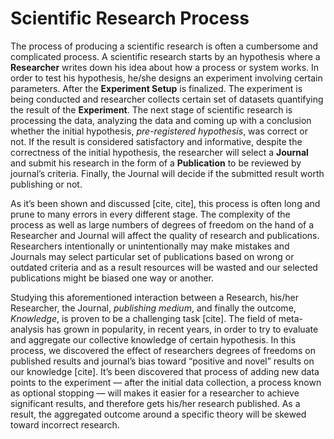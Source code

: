 # Scientific Research Process

The process of producing a scientific research is often a cumbersome and complicated process. A scientific research starts by an hypothesis where a **Researcher** writes down his idea about how a process or system works. In order to test his hypothesis, he/she designs an experiment involving certain parameters. After the **Experiment Setup** is finalized. The experiment is being conducted and researcher collects certain set of datasets quantifying the result of the **Experiment**. The next stage of scientific research is processing the data, analyzing the data and coming up with a conclusion whether the initial hypothesis, *pre-registered hypothesis*, was correct or not. If the result is considered satisfactory and informative, despite the correctness of the initial hypothesis, the researcher will select a **Journal** and submit his research in the form of a **Publication** to be reviewed by journal’s criteria. Finally, the Journal will decide if the submitted result worth publishing or not. 

As it’s been shown and discussed [cite, cite], this process is often long and prune to many errors in every different stage. The complexity of the process as well as large  numbers of degrees of freedom on the hand of a Researcher and Journal will affect the quality of research and publications. Researchers intentionally or unintentionally may make mistakes and Journals may select particular set of publications based on wrong or outdated criteria and as a result resources will be wasted and our selected publications might be biased one way or another. 

Studying this aforementioned interaction between a Research, his/her Researcher, the Journal, *publishing medium*, and finally the outcome, *Knowledge*, is proven to be a challenging task [cite]. The field of meta-analysis has grown in popularity, in recent years, in order to try to evaluate and aggregate our collective knowledge of certain hypothesis. In this process, we discovered the effect of researchers degrees of freedoms on published results and journal’s bias toward “positive and novel” results on our knowledge [cite]. It’s been discovered that process of adding new data points to the experiment — after the initial data collection, a process known as optional stopping — will makes it easier for a researcher to achieve significant results, and therefore gets his/her research published. As a result, the aggregated outcome around a specific theory will be skewed toward incorrect research. 


